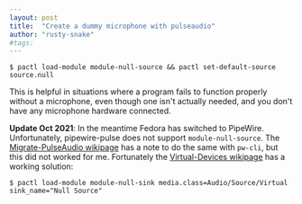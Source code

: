 ```yaml
---
layout: post
title:  "Create a dummy microphone with pulseaudio"
author: "rusty-snake"
#tags:
---
```


~~~ console
$ pactl load-module module-null-source && pactl set-default-source source.null
~~~

This is helpful in situations where a program fails to function properly without a microphone,
even though one isn't actually needed, and you don't have any microphone hardware connected.

**Update Oct 2021**: In the meantime Fedora has switched to PipeWire. Unfortunately, pipewire-pulse
does not support `module-null-source`. The [Migrate-PulseAudio wikipage] has a
note to do the same with `pw-cli`, but this did not worked for me.
Fortunately the [Virtual-Devices wikipage] has a working solution:

~~~ console
$ pactl load-module module-null-sink media.class=Audio/Source/Virtual sink_name="Null Source"
~~~

[Migrate-PulseAudio wikipage]: https://gitlab.freedesktop.org/pipewire/pipewire/-/wikis/Migrate-PulseAudio#module-null-source
[Virtual-Devices wikipage]: https://gitlab.freedesktop.org/pipewire/pipewire/-/wikis/Virtual-Devices#create-a-source
